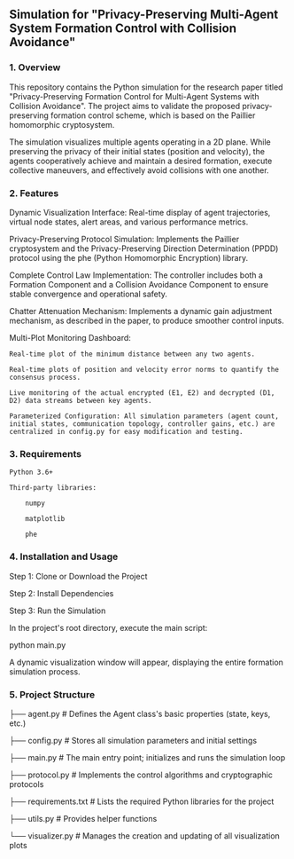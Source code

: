 ## Simulation for "Privacy-Preserving Multi-Agent System Formation Control with Collision Avoidance"
### 1. Overview

This repository contains the Python simulation for the research paper titled "Privacy-Preserving Formation Control for Multi-Agent Systems with Collision Avoidance". The project aims to validate the proposed privacy-preserving formation control scheme, which is based on the Paillier homomorphic cryptosystem.

The simulation visualizes multiple agents operating in a 2D plane. While preserving the privacy of their initial states (position and velocity), the agents cooperatively achieve and maintain a desired formation, execute collective maneuvers, and effectively avoid collisions with one another.

### 2. Features

Dynamic Visualization Interface: Real-time display of agent trajectories, virtual node states, alert areas, and various performance metrics.

Privacy-Preserving Protocol Simulation: Implements the Paillier cryptosystem and the Privacy-Preserving Direction Determination (PPDD) protocol using the phe (Python Homomorphic Encryption) library.

Complete Control Law Implementation: The controller includes both a Formation Component and a Collision Avoidance Component to ensure stable convergence and operational safety.

Chatter Attenuation Mechanism: Implements a dynamic gain adjustment mechanism, as described in the paper, to produce smoother control inputs.

Multi-Plot Monitoring Dashboard:

    Real-time plot of the minimum distance between any two agents.

    Real-time plots of position and velocity error norms to quantify the consensus process.

    Live monitoring of the actual encrypted (E1, E2) and decrypted (D1, D2) data streams between key agents.

    Parameterized Configuration: All simulation parameters (agent count, initial states, communication topology, controller gains, etc.) are centralized in config.py for easy modification and testing.

### 3. Requirements

    Python 3.6+

    Third-party libraries:

        numpy

        matplotlib

        phe

### 4. Installation and Usage

Step 1: Clone or Download the Project

Step 2: Install Dependencies

Step 3: Run the Simulation

In the project's root directory, execute the main script:

python main.py

A dynamic visualization window will appear, displaying the entire formation simulation process.

### 5. Project Structure


├── agent.py               # Defines the Agent class's basic properties (state, keys, etc.)

├── config.py              # Stores all simulation parameters and initial settings

├── main.py                # The main entry point; initializes and runs the simulation loop

├── protocol.py            # Implements the control algorithms and cryptographic protocols

├── requirements.txt       # Lists the required Python libraries for the project

├── utils.py               # Provides helper functions

└── visualizer.py          # Manages the creation and updating of all visualization plots